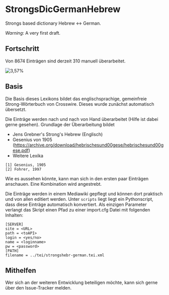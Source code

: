 # StrongsDicGermanHebrew

Strongs based dictionary Hebrew <-> German.

*Warning*: A very first draft.

## Fortschritt

Von 8674 Einträgen sind derzeit 310 manuell überarbeitet. 

![3,57%](https://progress-bar.dev/3,57)

## Basis 

Die Basis dieses Lexikons bildet das englischsprachige, gemeinfreie Strong-Wörterbuch von Crosswire. Dieses wurde zunächst automatisch übersetzt. 

Die Einträge werden nach und nach von Hand überarbeitet (Hilfe ist dabei gerne gesehen). Grundlage der Überarbeitung bildet 

* Jens Grebner's Strong's Hebrew (Englisch)
* Gesenius von 1905 (https://archive.org/download/hebrischesund00gese/hebrischesund00gese.pdf)
* Weitere Lexika

```
[1] Gesenius, 1905
[2] Fohrer, 1997
```

Wie es aussehen könnte, kann man sich in den ersten paar Einträgen anschauen. Eine Kombination wird angestrebt. 

Die Einträge werden in einem Mediawiki gepflegt und können dort praktisch und von allen editiert werden. Unter ``scripts`` liegt liegt ein Pythonscript, dass diese Einträge automatisch konvertiert. Als einzigen Parameter verlangt das Skript einen Pfad zu einer import.cfg Datei mit folgenden Inhalten:

```
[SERVER]
site = <URL>
path = <toAPI>
login = <yes/no>
name = <loginname>
pw = <password>
[PATH]
filename = ../tei/strongshebr-german.tei.xml
```

## Mithelfen

Wer sich an der weiteren Entwicklung beteiligen möchte, kann sich gerne über den Issue-Tracker melden. 
